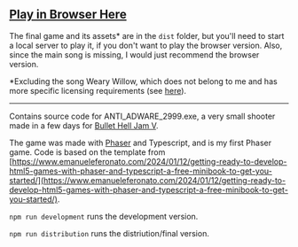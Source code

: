 ## [Play in Browser Here](https://kanderwund.itch.io/adware2999)

The final game and its assets* are in the `dist` folder, but you'll need to start a local server to play it, if you don't want to play the browser version. Also, since the main song is missing, I would just recommend the browser version.

*Excluding the song Weary Willow, which does not belong to me and has more specific licensing requirements (see [here](https://msx.horse/res.php)).

---

Contains source code for ANTI_ADWARE_2999.exe, a very small shooter made in a few days for [Bullet Hell Jam V](https://itch.io/jam/bullet-hell-v).

The game was made with [Phaser](https://github.com/phaserjs) and Typescript, and is my first Phaser game. Code is based on the template from [https://www.emanueleferonato.com/2024/01/12/getting-ready-to-develop-html5-games-with-phaser-and-typescript-a-free-minibook-to-get-you-started/](https://www.emanueleferonato.com/2024/01/12/getting-ready-to-develop-html5-games-with-phaser-and-typescript-a-free-minibook-to-get-you-started/).

`npm run development` runs the development version.

`npm run distribution` runs the distriution/final version.
